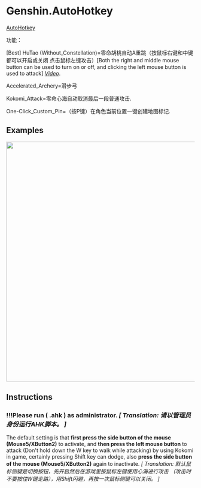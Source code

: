 # Genshin.AutoHotkey
 [AutoHotkey](https://www.autohotkey.com/download/ahk-install.exe)
 
功能：

[Best] HuTao (Without_Constellation)=零命胡桃自动A重跳（按鼠标右键和中键都可以开启或关闭 点击鼠标左键攻击）[Both the right and middle mouse button can be used to turn on or off, and clicking the left mouse button is used to attack] *[Video](https://github.com/scarletkc/Genshin.AutoHotkey/raw/main/Assets/HuTao.flv)*.

Accelerated_Archery=滑步弓

Kokomi_Attack=零命心海自动取消最后一段普通攻击.

One-Click_Custom_Pin=（按P键）在角色当前位置一键创建地图标记.

## Examples
<img src="./Assets/Kokomi_Attack.gif" width=640 high=360>


## Instructions
### !!!Please **run ( .ahk ) as administrator**. *[ Translation: 请以管理员身份运行AHK脚本。 ]*

The default setting is that **first press the side button of the mouse (Mouse5/XButton2)** to activate, and **then press the left mouse button** to attack (Don't hold down the W key to walk while attacking) by using Kokomi in game, certainly pressing Shift key can dodge, also **press the side button of the mouse (Mouse5/XButton2)** again to inactivate.
*[ Translation: 默认鼠标侧键是切换按钮，先开启然后在游戏里按鼠标左键使用心海进行攻击 （攻击时不要按住W键走路），用Shift闪避，再按一次鼠标侧键可以关闭。 ]*
